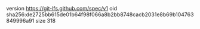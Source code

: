 version https://git-lfs.github.com/spec/v1
oid sha256:de2725bb615de01b64f98f066a8b2bb8748cacb2031e8b69b104763849996a91
size 318
